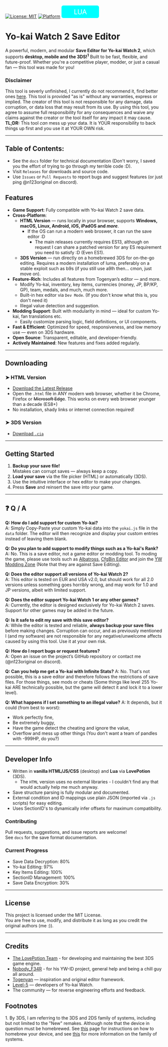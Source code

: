 [![License: MIT](https://img.shields.io/badge/License-MIT-yellow.svg)](https://opensource.org/licenses/MIT)
[![Platform](https://img.shields.io/badge/platform-3DS%20Lua%20%7C%20Web%20HTML5-green)](#)
<img src="https://github.com/n123git/YWSaveEditor/blob/main/badge.svg"></img>



# Yo-kai Watch 2 Save Editor

A powerful, modern, and modular **Save Editor for Yo-kai Watch 2**, which supports **desktop, mobile and the 3DS!<sup><a href="#footnote-1" style="text-decoration: none; color: inherit;">1</a></sup>** Built to be fast, flexible, and future-proof. Whether you're a competitive player, modder, or just a casual fan — this tool was made for you!

### Disclaimer
This tool is severly unfinished, I currently do not recommend it, find better ones [here](https://github.com/nobodyF34R/ykw-editors).
This tool is provided "as is" without any warranties, express or implied. The creator of this tool is not responsible for any damage, data corruption, or data loss that may result from its use. By using this tool, you agree to assume full responsibility for any consequences and waive any claims against the creator or the tool itself for any impact it may cause.
**TL;DR:** This tool *can* mess up your data. It is YOUR responsibility to back things up first and you use it at YOUR OWN risk.

---

## Table of Contents:
 - See the `docs` folder for technical documentation (Don't worry, I saved you the effort of trying to go through my terrible code :D).
 - Visit `Releases` for downloads and source code.
 - Use `Issues` or `Pull Requests` to report bugs and suggest features (or just ping @n123original on discord).

## Features

- **Game Support**: Fully compatible with Yo-kai Watch 2 save data.
-  **Cross-Platform**:  
   - **HTML Version** — runs locally in your browser, supports **Windows, macOS, Linux, Android, iOS, iPadOS and *more***.
       - If the OS can run a modern web broswer, it can run the save editor :D
           - The main releases currently requires ES13, although on request I can share a patched version for any ES requirement you need to satisfy :D (Even ES1).
   - **3DS Version** — run directly on a homebrewed 3DS for on-the-go editing. Requires a modern installation of luma, preferably on a stable exploit such as b9s (if you still use a9lh then... cmon, just move on).
-  **Feature-Rich**: Includes all features from Togenyan’s editor — and more.
   - Modify Yo-kai, inventory, key items, currencies (money, JP, BP/KP, GP), team, medals, and much, much more.
   - Built-in hex editor via `Dev Mode`. (If you don't know what this is, you don't need it)
   - Illegal value detection and suggestion.
-  **Modding Support**: Built with modularity in mind — ideal for custom Yo-kai, fan translations etc.
   - Easily customize parsing logic, field definitions, or UI components.
-  **Fast & Efficient**: Optimized for speed, responsiveness, and low memory use — even on 3DS hardware.
- **Open Source**: Transparent, editable, and developer-friendly.
- **Actively Maintained**: New features and fixes added regularly.

---

## Downloading

### ➤ HTML Version
- [Download the Latest Release](https://github.com/n123git/YWSaveEditor/releases/latest)
- Open the `.html` file in ANY modern web browser, whether it be Chrome, Firefox or ~~Microsoft Edge~~. This works on every web browser younger than a decade (ES8+)
- No installation, shady links or internet connection required!

### ➤ 3DS Version
- [Download `.cia`](#)

---

## Getting Started

1. **Backup your save file!**  
   Mistakes can corrupt saves — always keep a copy.
2. **Load your save** via the file picker (HTML) or automatically (3DS).
3. Use the intuitive interface or hex editor to make your changes.
4. Press **Save** and reinsert the save into your game.

---

## ❓ Q / A

**Q: How do I add support for custom Yo-kai?**  
A: Simply Copy-Paste your custom Yo-kai data into the `yokai.js` file in the `data` folder. The editor will then recognize and display your custom entries instead of leaving them blank.

**Q: Do you plan to add support to modify things such as a Yo-kai's Rank?**  
A: No. This is a save editor, not a game editor or modding tool. To moding the game, please use tools such as [Albatross](https://github.com/Tiniifan/Albatross), [CfgBin Editor](https://github.com/onepiecefreak3/CfgBinEditor/) and join the [YW Modding Zone](https://discord.gg/TbmKf6Ujq3) (Note that they are against Save Editing).

**Q: Does the editor support all versions of Yo-kai Watch 2?**  
A: This editor is tested on EUR and USA v2.0, but should work for all 2.0 versions unless something goes horribly wrong, and may work for 1.0 and JP versions, albeit with limited support.

**Q: Does the editor support Yo-kai Watch 1 or any other games?**  
A: Currently, the editor is designed exclusively for Yo-kai Watch 2 saves. Support for other games may be added in the future.

**Q: Is it safe to edit my save with this save editor?**  
A: While the editor is tested and reliable, **always backup your save files** before making changes. Corruption can occur, and as previously mentioned I (and my software) are not responsible for any negative/unwelcome affects caused by using this tool. Use it at your own risk.

**Q: How do I report bugs or request features?**  
A: Open an issue on the project’s GitHub repository or contact me (@n123original on discord).

**Q: Can you help me get a Yo-kai with Infinite Stats?**
A: No. That's not possible, this is a save editor and therefore follows the restrictions of save files. For those things, see mods or cheats (Some things like level 255 Yo-kai ARE technically possible, but the game will detect it and lock it to a lower level).

**Q: What happens if I set something to an illegal value?**
A: It depends, but it could (from best to worst):
* Work perfectly fine,
* Be extremely buggy,
* Have the game detect the cheating and ignore the value,
* Overflow and mess up other things (You don't want a team of pandles with -999HP, do you?)

---

## Developer Info

- Written in **vanilla HTML/JS/CSS** (desktop) and **Lua** via **LovePotion** (3DS).
   - The `HTML` version uses no external libraries - I couldn't find any that would actually help me much anyway.
- Save structure parsing is fully modular and documented.
- External condition and ID mappings use plain JSON (imported via `.js` scripts) for easy editing.
- Uses SectionID's to dynamically infer offsets for maximum compatibility.

### Contributing
Pull requests, suggestions, and issue reports are welcome!  
See `docs` for the save format documentation.

### Current Progress
- Save Data Decryption: 80%
- Yo-kai Editing: 97%
- Key Items Editing: 100%
- SectionID Management: 100%
- Save Data Encryption: 30%
---

## License

This project is licensed under the MIT License.  
You are free to use, modify, and distribute it as long as you credit the original authors (me :)).

---

## Credits

- [The LovePotion Team](https://lovebrew.org/) - for developing and maintaining the best 3DS game engine.
- [Nobody_F34R](https://github.com/nobodyF34R) - for his YW-ID project, general help and being a chill guy all around.
- [Togenyan](https://github.com/Togenyan) — inspiration and original editor framework.
- [Level-5](https://en.wikipedia.org/wiki/Level-5_(company)) — developers of Yo-kai Watch.
- The community — for reverse engineering efforts and feedback.

## Footnotes
<a name="footnote-1"></a>1. By 3DS, I am referring to the 3DS and 2DS family of systems, including but not limited to the "New" remakes. Although note that the device in question must be homebrewed. See [this](https://3ds.hacks.guide) page for instructions on how to homebrew your device, and see [this](https://www.nintendo.com/en-gb/Hardware/Nintendo-3DS-Family/Nintendo-3DS-Family-94560.html) for more information on the family of systems.
